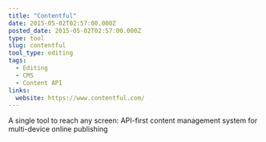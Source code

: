 ```yaml
---
title: "Contentful"
date: 2015-05-02T02:57:00.000Z
posted_date: 2015-05-02T02:57:00.000Z
type: tool
slug: contentful
tool_type: editing
tags:
  - Editing
  - CMS
  - Content API
links:
  website: https://www.contentful.com/
---
```

A single tool to reach any screen: API-first content management system for multi-device online publishing





